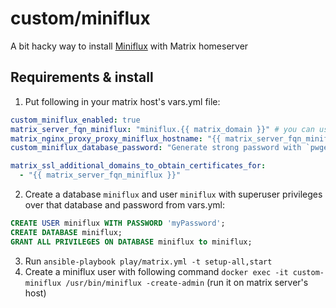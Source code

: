 # custom/miniflux

A bit hacky way to install [Miniflux](https://miniflux.app) with Matrix homeserver

## Requirements & install

1. Put following in your matrix host's vars.yml file:

```yml
custom_miniflux_enabled: true
matrix_server_fqn_miniflux: "miniflux.{{ matrix_domain }}" # you can use anything you want here, it's just default value
matrix_nginx_proxy_proxy_miniflux_hostname: "{{ matrix_server_fqn_miniflux }}" # yep, duplicate, but it's required
custom_miniflux_database_password: "Generate strong password with `pwgen -s 64 1`"

matrix_ssl_additional_domains_to_obtain_certificates_for:
  - "{{ matrix_server_fqn_miniflux }}"
```

2. Create a database `miniflux` and user `miniflux` with superuser privileges over that database and password from vars.yml:

```sql
CREATE USER miniflux WITH PASSWORD 'myPassword';
CREATE DATABASE miniflux;
GRANT ALL PRIVILEGES ON DATABASE miniflux to miniflux;
```

3. Run `ansible-playbook play/matrix.yml -t setup-all,start`
4. Create a miniflux user with following command `docker exec -it custom-miniflux /usr/bin/miniflux -create-admin` (run it on matrix server's host)
